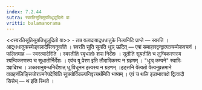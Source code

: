 ```yaml
---
index: 7.2.44
sutra: स्वरतिसूतिसूयतिधूञूदितो वा
vritti: balamanorama
---
```


<<स्वरतिसूतिसूयतिधूञूदितो वा>> - तत्र वलादावाद्र्धधातुके नित्यमिटि प्राप्ते — स्वरति ।आद्र्धधातुकस्येड्वलादे॑रित्यनुवर्तते । स्वरति सूति सूयति धूञ् ऊदित् — एषां समाहारद्वन्द्वात्पञ्चम्येकवचनं । फलितमाह —  स्वरत्यादेरिति । स्वरतीति स्वृधातोः शपा निर्देशः । सूतीति सूयतीति च लुग्विकरणस्य श्यन्विकरणस्य च सूधातोर्निर्देशः । एवंच षू प्रेरण इति तौदादिकस्य न ग्रहणम् । "धूञ् कम्पने" स्वादिः क्र्यादिश्च । ञकारानुबन्धनिर्देशात् धू विधूनन इत्यस्य न ग्रहणम् ।इट्सनि वे॑त्यतो वेत्यनुव्रतमाने वाग्रहणंलिङ्सिचोरात्मनेपदेष्वि॑ति सूत्रयोर्विकल्पनिवृत्त्यर्थमिति भाष्यम् । एवं च थलि इडाभावपक्षे द्वित्वादौ सिसेध् —  थ इति स्थिते ।
